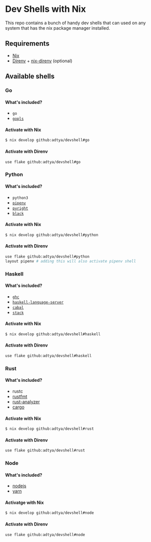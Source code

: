 # Dev Shells with Nix

This repo contains a bunch of handy dev shells that can used on any system that has the nix package manager installed.

## Requirements
 - [Nix](https://github.com/nixos/nix)
 - [Direnv](https://direnv.net) + [nix-direnv](https://github.com/nix-community/nix-direnv) (optional)

## Available shells

### Go

#### What's included?
 - `go`
 - [`gopls`](https://github.com/golang/tools/tree/master/gopls)

#### Activate with Nix
```sh
$ nix develop github:adtya/devshell#go
```

#### Activate with Direnv
```sh
use flake github:adtya/devshell#go
```

### Python

#### What's included?
 - `python3`
 - [`pipenv`](https://github.com/pypa/pipenv)
 - [`pyright`](https://github.com/microsoft/pyright)
 - [`black`](https://github.com/microsoft/pyright)

#### Activate with Nix
```sh
$ nix develop github:adtya/devshell#python
```

#### Activate with Direnv
```sh
use flake github:adtya/devshell#python
layout pipenv # adding this will also activate pipenv shell
 ```

### Haskell

#### What's included?
 - [`ghc`](https://www.haskell.org/ghc/)
 - [`haskell-language-server`](https://github.com/haskell/haskell-language-server)
 - [`cabal`](https://www.haskell.org/cabal/)
 - [`stack`](https://docs.haskellstack.org/en/stable/)

#### Activate with Nix
```sh
$ nix develop github:adtya/devshell#haskell
```
#### Activate with Direnv
```sh
use flake github:adtya/devshell#haskell
```

### Rust

#### What's included?
 - rustc
 - [rustfmt](https://github.com/rust-lang/rustfmt)
 - [rust-analyzer](https://rust-analyzer.github.io/)
 - [cargo](https://github.com/rust-lang/cargo)

#### Activate with Nix
```sh
$ nix develop github:adtya/devshell#rust
```
#### Activate with Direnv
```sh
use flake github:adtya/devshell#rust
```

### Node

#### What's included?
 - [nodejs](https://nodejs.org)
 - [yarn](https://yarnpkg.com)
#### Activatge with Nix
```sh
$ nix develop github:adtya/devshell#node
```

#### Activate with Direnv
```sh
use flake github:adtya/devshell#node
```

